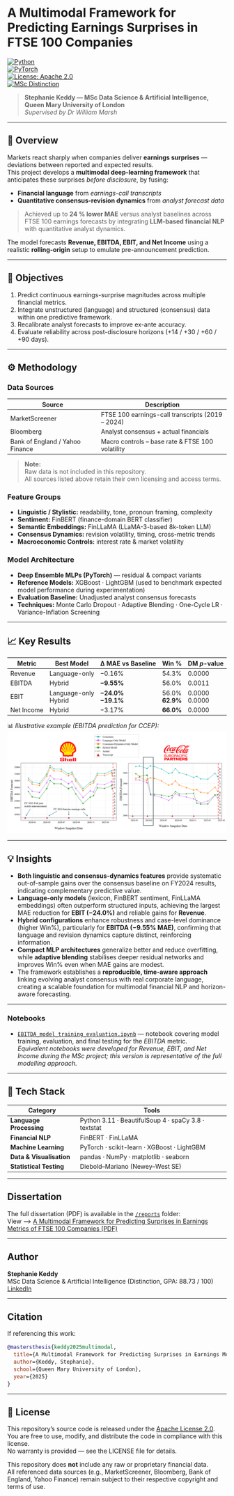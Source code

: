 # A Multimodal Framework for Predicting Earnings Surprises in FTSE 100 Companies  

[![Python](https://img.shields.io/badge/Python-3.11-blue.svg)](https://www.python.org/)  
[![PyTorch](https://img.shields.io/badge/PyTorch-Deep_Learning-red.svg)](https://pytorch.org/)  
[![License: Apache 2.0](https://img.shields.io/badge/License-Apache%202.0-blue.svg)](LICENSE)  
[![MSc Distinction](https://img.shields.io/badge/Academic_Award-MSc_Distinction_90.5%25-brightgreen.svg)](#)

> **Stephanie Keddy — MSc Data Science & Artificial Intelligence, Queen Mary University of London**  
> *Supervised by Dr William Marsh*  

---

## 🧭 Overview  

Markets react sharply when companies deliver **earnings surprises** — deviations between reported and expected results.  
This project develops a **multimodal deep-learning framework** that anticipates these surprises *before disclosure*, by fusing:

- **Financial language** from *earnings-call transcripts*  
- **Quantitative consensus-revision dynamics** from *analyst forecast data*

> Achieved up to **24 % lower MAE** versus analyst baselines across FTSE 100 earnings forecasts by integrating **LLM-based financial NLP** with quantitative analyst dynamics.

The model forecasts **Revenue, EBITDA, EBIT, and Net Income** using a realistic **rolling-origin** setup to emulate pre-announcement prediction.

---

## 🎯 Objectives  

1. Predict continuous earnings-surprise magnitudes across multiple financial metrics.  
2. Integrate unstructured (language) and structured (consensus) data within one predictive framework.  
3. Recalibrate analyst forecasts to improve ex-ante accuracy.  
4. Evaluate reliability across post-disclosure horizons (+14 / +30 / +60 / +90 days).  

---

## ⚙️ Methodology  

### **Data Sources**  
| Source | Description |
|--------|-------------|
| MarketScreener | FTSE 100 earnings-call transcripts (2019 – 2024) |
| Bloomberg | Analyst consensus + actual financials |
| Bank of England / Yahoo Finance | Macro controls – base rate & FTSE 100 volatility |

> **Note:**  
> Raw data is not included in this repository.  
> All sources listed above retain their own licensing and access terms.


### **Feature Groups**  
- **Linguistic / Stylistic:** readability, tone, pronoun framing, complexity  
- **Sentiment:** FinBERT (finance-domain BERT classifier)  
- **Semantic Embeddings:** FinLLaMA (LLaMA-3-based 8k-token LLM)  
- **Consensus Dynamics:** revision volatility, timing, cross-metric trends  
- **Macroeconomic Controls:** interest rate & market volatility  

### **Model Architecture**  
- **Deep Ensemble MLPs (PyTorch)** — residual & compact variants  
- **Reference Models:** XGBoost · LightGBM (used to benchmark expected model performance during experimentation)  
- **Evaluation Baseline:** Unadjusted analyst consensus forecasts  
- **Techniques:** Monte Carlo Dropout · Adaptive Blending · One-Cycle LR · Variance-Inflation Screening  

---

## 📈 Key Results  

| Metric | Best Model | Δ MAE vs Baseline | Win % | DM *p*-value |
|--------|-------------|------------------|--------|---------------|
| Revenue | Language-only | −0.16% | 54.3% | 0.0000 |
| EBITDA | Hybrid | **−9.55%** | 56.0% | 0.0011 |
| EBIT | Language-only<br>Hybrid | **−24.0%**<br>**−19.1%** | 56.0%<br>**62.9%** | 0.0000 <br>0.0000 |
| Net Income | Hybrid | −3.17% | **66.0%** | 0.0000 |


📊 _Illustrative example (EBITDA prediction for CCEP):_  
![EBITDA Example](assets/Illustrative%20examples%20-%20EBITDA.png)

---

## 💡 Insights  

- **Both linguistic and consensus-dynamics features** provide systematic out-of-sample gains over the consensus baseline on FY2024 results, indicating complementary predictive value.  
- **Language-only models** (lexicon, FinBERT sentiment, FinLLaMA embeddings) often outperform structured inputs, achieving the largest MAE reduction for **EBIT (−24.0%)** and reliable gains for **Revenue**.  
- **Hybrid configurations** enhance robustness and case-level dominance (higher Win%), particularly for **EBITDA (−9.55% MAE)**, confirming that language and revision dynamics capture distinct, reinforcing information.  
- **Compact MLP architectures** generalize better and reduce overfitting, while **adaptive blending** stabilises deeper residual networks and improves Win% even when MAE gains are modest.  
- The framework establishes a **reproducible, time-aware approach** linking evolving analyst consensus with real corporate language, creating a scalable foundation for multimodal financial NLP and horizon-aware forecasting. 

---

### Notebooks
- [`EBITDA_model_training_evaluation.ipynb`](notebooks/EBITDA_model_training_evaluation.ipynb) — notebook covering model training, evaluation, and final testing for the *EBITDA* metric.  
  *Equivalent notebooks were developed for Revenue, EBIT, and Net Income during the MSc project; this version is representative of the full modelling approach.*
  
---

## 🧰 Tech Stack  

| Category | Tools |
|-----------|-------|
| **Language Processing** | Python 3.11 · BeautifulSoup 4 · spaCy 3.8 · textstat |
| **Financial NLP** | FinBERT · FinLLaMA |
| **Machine Learning** | PyTorch · scikit-learn · XGBoost · LightGBM |
| **Data & Visualisation** | pandas · NumPy · matplotlib · seaborn |
| **Statistical Testing** | Diebold–Mariano (Newey–West SE) |

---

## Dissertation
The full dissertation (PDF) is available in the [`/reports`](reports/) folder:  
View --> [A Multimodal Framework for Predicting Surprises in Earnings Metrics of FTSE 100 Companies (PDF)](reports/A%20Multimodal%20Framework%20for%20Predicting%20Surprises%20in%20Earnings%20Metrics%20of%20FTSE%20100%20Companies-UPLOAD.pdf)

---

## Author
**Stephanie Keddy**  
MSc Data Science & Artificial Intelligence (Distinction, GPA: 88.73 / 100)  
[LinkedIn](https://linkedin.com/in/steph-keddy)

---

## Citation
If referencing this work:
```bibtex
@mastersthesis{keddy2025multimodal,
  title={A Multimodal Framework for Predicting Surprises in Earnings Metrics of FTSE 100 Companies},
  author={Keddy, Stephanie},
  school={Queen Mary University of London},
  year={2025}
}
```

---

## 📜 License
This repository’s source code is released under the [Apache License 2.0](LICENSE).  
You are free to use, modify, and distribute the code in compliance with this license.  
No warranty is provided — see the LICENSE file for details.

This repository does **not** include any raw or proprietary financial data.  
All referenced data sources (e.g., MarketScreener, Bloomberg, Bank of England, Yahoo Finance) remain subject to their respective copyright and terms of use.

